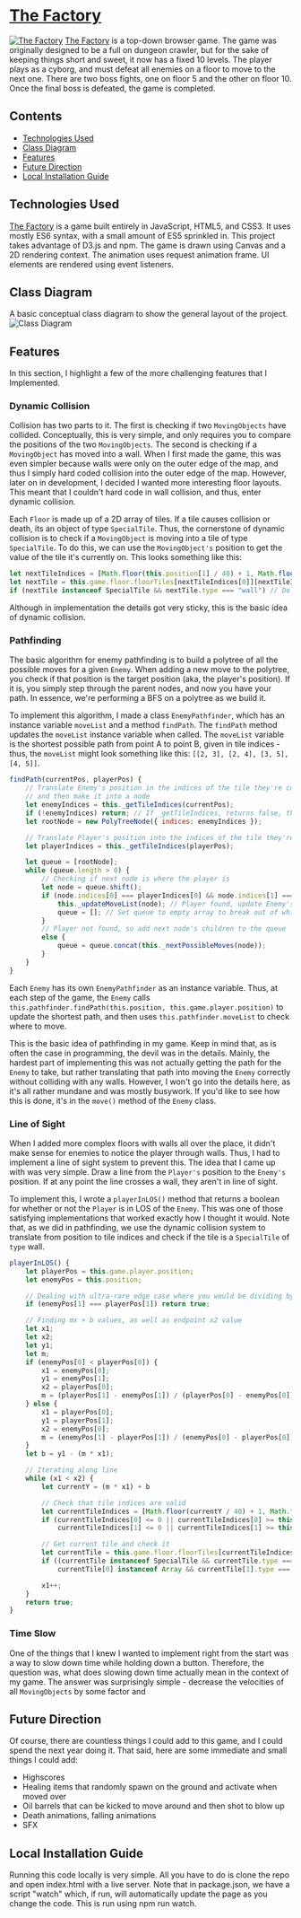# [The Factory](https://pcampbell42.github.io/the-factory/)
[![The Factory](https://github.com/pcampbell42/the-factory/blob/main/dist/assets/readme_assets/home_page.png)](https://pcampbell42.github.io/the-factory/)
[The Factory](https://pcampbell42.github.io/the-factory/) is a top-down browser game. The game was originally designed to be a full on dungeon crawler, but for the sake of keeping things short and sweet, it now has a fixed 10 levels. The player plays as a cyborg, and must defeat all enemies on a floor to move to the next one. There are two boss fights, one on floor 5 and the other on floor 10. Once the final boss is defeated, the game is completed.

## Contents
* [Technologies Used](#technologies-used)
* [Class Diagram](#class-diagram)
* [Features](#features)
* [Future Direction](#future-direction)
* [Local Installation Guide](#local-installation-guide)

## Technologies Used
[The Factory](https://pcampbell42.github.io/the-factory/) is a game built entirely in JavaScript, HTML5, and CSS3. It uses mostly ES6 syntax, with a small amount of ES5 sprinkled in. This project takes advantage of D3.js and npm. The game is drawn using Canvas and a 2D rendering context. The animation uses request animation frame. UI elements are rendered using event listeners. 

## Class Diagram
A basic conceptual class diagram to show the general layout of the project.
![Class Diagram](https://github.com/pcampbell42/the-factory/blob/main/dist/assets/readme_assets/classDiagram.drawio.png)

## Features
In this section, I highlight a few of the more challenging features that I Implemented.

### Dynamic Collision
Collision has two parts to it. The first is checking if two `MovingObjects` have collided. Conceptually, this is very simple, and only requires you to compare the positions of the two `MovingObjects`. The second is checking if a `MovingObject` has moved into a wall. When I first made the game, this was even simpler because walls were only on the outer edge of the map, and thus I simply hard coded collision into the outer edge of the map. However, later on in development, I decided I wanted more interesting floor layouts. This meant that I couldn't hard code in wall collision, and thus, enter dynamic collision.

Each `Floor` is made up of a 2D array of tiles. If a tile causes collision or death, its an object of type `SpecialTile`. Thus, the cornerstone of dynamic collision is to check if a `MovingObject` is moving into a tile of type `SpecialTile`. To do this, we can use the `MovingObject's` position to get the value of the tile it's currently on. This looks something like this:
```javascript
let nextTileIndices = [Math.floor(this.position[1] / 40) + 1, Math.floor((this.position[0] / 40) + 1];
let nextTile = this.game.floor.floorTiles[nextTileIndices[0]][nextTileIndices[1]];
if (nextTile instanceof SpecialTile && nextTile.type === "wall") // Do whatever
```
Although in implementation the details got very sticky, this is the basic idea of dynamic collision.

### Pathfinding
The basic algorithm for enemy pathfinding is to build a polytree of all the possible moves for a given `Enemy`. When adding a new move to the polytree, you check if that position is the target position (aka, the player's position). If it is, you simply step through the parent nodes, and now you have your path. In essence, we're performing a BFS on a polytree as we build it.

To implement this algorithm, I made a class `EnemyPathfinder`, which has an instance variable `moveList` and a method `findPath`. The `findPath` method updates the `moveList` instance variable when called. The `moveList` variable is the shortest possible path from point A to point B, given in tile indices - thus, the `moveList` might look something like this: `[[2, 3], [2, 4], [3, 5], [4, 5]]`.
```javascript
findPath(currentPos, playerPos) {
    // Translate Enemy's position in the indices of the tile they're currently on,
    // and then make it into a node
    let enemyIndices = this._getTileIndices(currentPos);
    if (!enemyIndices) return; // If _getTileIndices, returns false, the indices are invalid and we exit out
    let rootNode = new PolyTreeNode({ indices: enemyIndices });

    // Translate Player's position into the indices of the tile they're currently on.
    let playerIndices = this._getTileIndices(playerPos);

    let queue = [rootNode];
    while (queue.length > 0) {
        // Checking if next node is where the player is
        let node = queue.shift();
        if (node.indices[0] === playerIndices[0] && node.indices[1] === playerIndices[1]) {
            this._updateMoveList(node); // Player found, update Enemy's moveList
            queue = []; // Set queue to empty array to break out of while loop and exit method
        }
        // Player not found, so add next node's children to the queue
        else {
            queue = queue.concat(this._nextPossibleMoves(node));
        }
    }
}
```
Each `Enemy` has its own `EnemyPathfinder` as an instance variable. Thus, at each step of the game, the `Enemy` calls `this.pathfinder.findPath(this.position, this.game.player.position)` to update the shortest path, and then uses `this.pathfinder.moveList` to check where to move.

This is the basic idea of pathfinding in my game. Keep in mind that, as is often the case in programming, the devil was in the details. Mainly, the hardest part of implementing this was not actually getting the path for the `Enemy` to take, but rather translating that path into moving the `Enemy` correctly without colliding with any walls. However, I won't go into the details here, as it's all rather mundane and was mostly busywork. If you'd like to see how this is done, it's in the `move()` method of the `Enemy` class.

### Line of Sight
When I added more complex floors with walls all over the place, it didn't make sense for enemies to notice the player through walls. Thus, I had to implement a line of sight system to prevent this. The idea that I came up with was very simple. Draw a line from the `Player's` position to the `Enemy's` position. If at any point the line crosses a wall, they aren't in line of sight.

To implement this, I wrote a `playerInLOS()` method that returns a boolean for whether or not the `Player` is in LOS of the `Enemy`. This was one of those satisfying implementations that worked exactly how I thought it would. Note that, as we did in pathfinding, we use the dynamic collision system to translate from position to tile indices and check if the tile is a `SpecialTile` of `type` wall.
```javascript
playerInLOS() {
    let playerPos = this.game.player.position;
    let enemyPos = this.position;

    // Dealing with ultra-rare edge case where you would be dividing by 0 to find m
    if (enemyPos[1] === playerPos[1]) return true;

    // Finding mx + b values, as well as endpoint x2 value
    let x1;
    let x2;
    let y1;
    let m;
    if (enemyPos[0] < playerPos[0]) {
        x1 = enemyPos[0];
        y1 = enemyPos[1];
        x2 = playerPos[0];
        m = (playerPos[1] - enemyPos[1]) / (playerPos[0] - enemyPos[0]);
    } else {
        x1 = playerPos[0];
        y1 = playerPos[1];
        x2 = enemyPos[0];
        m = (enemyPos[1] - playerPos[1]) / (enemyPos[0] - playerPos[0])
    }
    let b = y1 - (m * x1);

    // Iterating along line
    while (x1 < x2) {
        let currentY = (m * x1) + b

        // Check that tile indices are valid
        let currentTileIndices = [Math.floor(currentY / 40) + 1, Math.floor(x1 / 40) + 1];
        if (currentTileIndices[0] <= 0 || currentTileIndices[0] >= this.game.floor.numRows ||
            currentTileIndices[1] <= 0 || currentTileIndices[1] >= this.game.floor.numCols) return false;

        // Get current tile and check it
        let currentTile = this.game.floor.floorTiles[currentTileIndices[0]][currentTileIndices[1]];
        if ((currentTile instanceof SpecialTile && currentTile.type === "wall") ||
            currentTile[0] instanceof Array && currentTile[1].type === "wall") return false;

        x1++;
    }
    return true;
}
```

### Time Slow
One of the things that I knew I wanted to implement right from the start was a way to slow down time while holding down a button. Therefore, the question was, what does slowing down time actually mean in the context of my game. The answer was surprisingly simple - decrease the velocities of all `MovingObjects` by some factor and 

## Future Direction
Of course, there are countless things I could add to this game, and I could spend the next year doing it. That said, here are some immediate and small things I could add:
* Highscores
* Healing items that randomly spawn on the ground and activate when moved over
* Oil barrels that can be kicked to move around and then shot to blow up
* Death animations, falling animations
* SFX

## Local Installation Guide
Running this code locally is very simple. All you have to do is clone the repo and open index.html with a live server. Note that in package.json, we have a script "watch" which, if run, will automatically update the page as you change the code. This is run using npm run watch.
